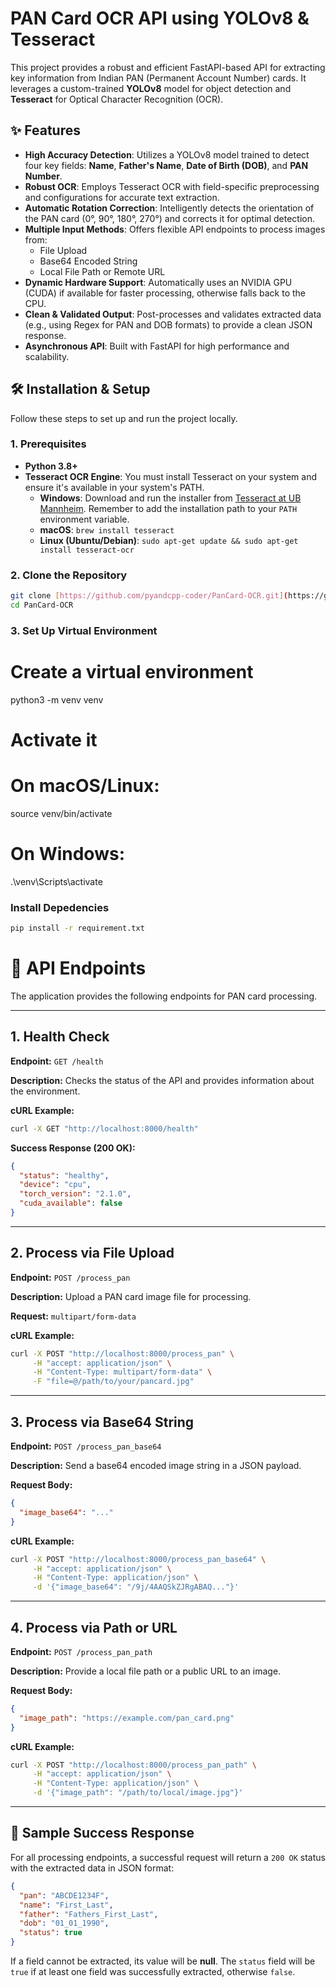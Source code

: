 # PAN Card OCR API using YOLOv8 & Tesseract

This project provides a robust and efficient FastAPI-based API for extracting key information from Indian PAN (Permanent Account Number) cards. It leverages a custom-trained **YOLOv8** model for object detection and **Tesseract** for Optical Character Recognition (OCR).



## ✨ Features

-   **High Accuracy Detection**: Utilizes a YOLOv8 model trained to detect four key fields: **Name**, **Father's Name**, **Date of Birth (DOB)**, and **PAN Number**.
-   **Robust OCR**: Employs Tesseract OCR with field-specific preprocessing and configurations for accurate text extraction.
-   **Automatic Rotation Correction**: Intelligently detects the orientation of the PAN card (0°, 90°, 180°, 270°) and corrects it for optimal detection.
-   **Multiple Input Methods**: Offers flexible API endpoints to process images from:
    -   File Upload
    -   Base64 Encoded String
    -   Local File Path or Remote URL
-   **Dynamic Hardware Support**: Automatically uses an NVIDIA GPU (CUDA) if available for faster processing, otherwise falls back to the CPU.
-   **Clean & Validated Output**: Post-processes and validates extracted data (e.g., using Regex for PAN and DOB formats) to provide a clean JSON response.
-   **Asynchronous API**: Built with FastAPI for high performance and scalability.

## 🛠️ Installation & Setup

Follow these steps to set up and run the project locally.

### 1. Prerequisites

-   **Python 3.8+**
-   **Tesseract OCR Engine**: You must install Tesseract on your system and ensure it's available in your system's PATH.
    -   **Windows**: Download and run the installer from [Tesseract at UB Mannheim](https://github.com/UB-Mannheim/tesseract/wiki). Remember to add the installation path to your `PATH` environment variable.
    -   **macOS**: `brew install tesseract`
    -   **Linux (Ubuntu/Debian)**: `sudo apt-get update && sudo apt-get install tesseract-ocr`

### 2. Clone the Repository

```bash
git clone [https://github.com/pyandcpp-coder/PanCard-OCR.git](https://github.com/pyandcpp-coder/PanCard-OCR.git)
cd PanCard-OCR
```
### 3. Set Up Virtual Environment


# Create a virtual environment
python3 -m venv venv

# Activate it
# On macOS/Linux:
source venv/bin/activate
# On Windows:
.\venv\Scripts\activate


### Install Depedencies
```bash
pip install -r requirement.txt
```
# 📡 API Endpoints

The application provides the following endpoints for PAN card processing.

---

## 1. Health Check

**Endpoint:** `GET /health`

**Description:** Checks the status of the API and provides information about the environment.

**cURL Example:**

```bash
curl -X GET "http://localhost:8000/health"
```

**Success Response (200 OK):**

```json
{
  "status": "healthy",
  "device": "cpu",
  "torch_version": "2.1.0",
  "cuda_available": false
}
```

---

## 2. Process via File Upload

**Endpoint:** `POST /process_pan`

**Description:** Upload a PAN card image file for processing.

**Request:** `multipart/form-data`

**cURL Example:**

```bash
curl -X POST "http://localhost:8000/process_pan" \
     -H "accept: application/json" \
     -H "Content-Type: multipart/form-data" \
     -F "file=@/path/to/your/pancard.jpg"
```

---

## 3. Process via Base64 String

**Endpoint:** `POST /process_pan_base64`

**Description:** Send a base64 encoded image string in a JSON payload.

**Request Body:**

```json
{
  "image_base64": "..."
}
```

**cURL Example:**

```bash
curl -X POST "http://localhost:8000/process_pan_base64" \
     -H "accept: application/json" \
     -H "Content-Type: application/json" \
     -d '{"image_base64": "/9j/4AAQSkZJRgABAQ..."}'
```

---

## 4. Process via Path or URL

**Endpoint:** `POST /process_pan_path`

**Description:** Provide a local file path or a public URL to an image.

**Request Body:**

```json
{
  "image_path": "https://example.com/pan_card.png"
}
```

**cURL Example:**

```bash
curl -X POST "http://localhost:8000/process_pan_path" \
     -H "accept: application/json" \
     -H "Content-Type: application/json" \
     -d '{"image_path": "/path/to/local/image.jpg"}'
```

---

## 📌 Sample Success Response

For all processing endpoints, a successful request will return a `200 OK` status with the extracted data in JSON format:

```json
{
  "pan": "ABCDE1234F",
  "name": "First_Last",
  "father": "Fathers_First_Last",
  "dob": "01_01_1990",
  "status": true
}
```

If a field cannot be extracted, its value will be **null**. The `status` field will be `true` if at least one field was successfully extracted, otherwise `false`.
